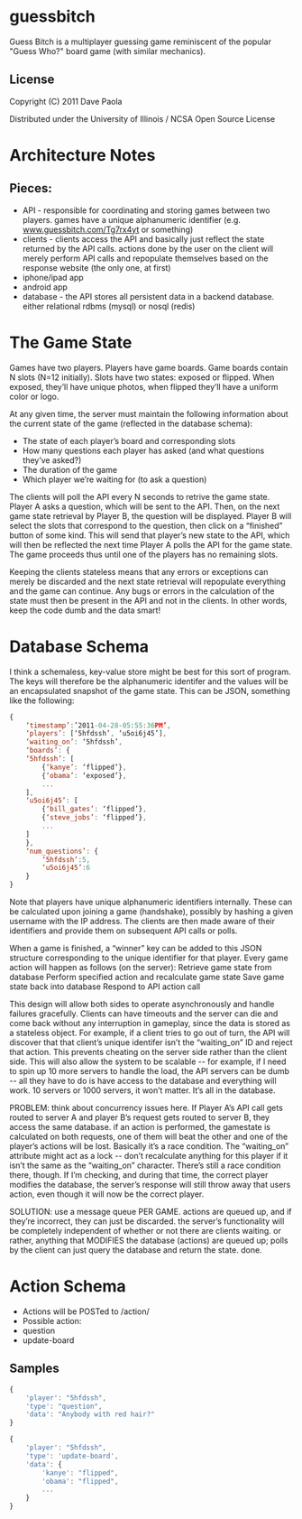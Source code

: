 # guessbitch

Guess Bitch is a multiplayer guessing game reminiscent of the popular "Guess Who?" board game (with similar mechanics).

## License

Copyright (C) 2011 Dave Paola

Distributed under the University of Illinois / NCSA Open Source License

# Architecture Notes

## Pieces:
* API - responsible for coordinating and storing games between two players.  games have a unique alphanumeric identifier (e.g. www.guessbitch.com/Tg7rx4yt or something)
* clients - clients access the API and basically just reflect the state returned by the API calls.  actions done by the user on the client will merely perform API calls and repopulate themselves based on the response
website (the only one, at first)
 * iphone/ipad app
 * android app
 * database - the API stores all persistent data in a backend database.  either relational rdbms (mysql) or nosql (redis)


# The Game State

Games have two players.  Players have game boards.  Game boards contain N slots (N=12 initially).  Slots have two states: exposed or flipped.  When exposed, they’ll have unique photos, when flipped they’ll have a uniform color or logo.

At any given time, the server must maintain the following information about the current state of the game (reflected in the database schema):

* The state of each player’s board and corresponding slots
* How many questions each player has asked (and what questions they’ve asked?)
* The duration of the game
* Which player we’re waiting for (to ask a question)

The clients will poll the API every N seconds to retrive the game state.  Player A asks a question, which will be sent to the API.  Then, on the next game state retrieval by Player B, the question will be displayed.  Player B will select the slots that correspond to the question, then click on a “finished” button of some kind.  This will send that player’s new state to the API, which will then be reflected the next time Player A polls the API for the game state.  The game proceeds thus until one of the players has no remaining slots.  

Keeping the clients stateless means that any errors or exceptions can merely be discarded and the next state retrieval will repopulate everything and the game can continue.  Any bugs or errors in the calculation of the state must then be present in the API and not in the clients.  In other words, keep the code dumb and the data smart!

# Database Schema

I think a schemaless, key-value store might be best for this sort of program.  The keys will therefore be the alphanumeric identifer and the values will be an encapsulated snapshot of the game state.  This can be JSON, something like the following:
```javascript
{
    ‘timestamp’:’2011-04-28-05:55:36PM’,
    ‘players’: [‘5hfdssh’, ‘u5oi6j45’],
    ‘waiting_on’: ‘5hfdssh’,
    ‘boards’: {
    ‘5hfdssh’: [
        {‘kanye’: ‘flipped’},
        {‘obama’: ‘exposed’},
        ...
    ],
    ‘u5oi6j45’: [
        {‘bill_gates’: ‘flipped’},
        {‘steve_jobs’: ‘flipped’},
        ...
    ]
    },
    ‘num_questions’: {
        ‘5hfdssh’:5,
        ‘u5oi6j45’:6
    }
}
```
Note that players have unique alphanumeric identifiers internally.  These can be calculated upon joining a game (handshake), possibly by hashing a given username with the IP address.  The clients are then made aware of their identifiers and provide them on subsequent API calls or polls.

When a game is finished, a “winner” key can be added to this JSON structure corresponding to the unique identifier for that player.  Every game action will happen as follows (on the server):
Retrieve game state from database
Perform specified action and recalculate game state
Save game state back into database
Respond to API action call

This design will allow both sides to operate asynchronously and handle failures gracefully.  Clients can have timeouts and the server can die and come back without any interruption in gameplay, since the data is stored as a stateless object.  For example, if a client tries to go out of turn, the API will discover that that client’s unique identifer isn’t the “waiting_on” ID and reject that action.  This prevents cheating on the server side rather than the client side.   This will also allow the system to be scalable -- for example, if I need to spin up 10 more servers to handle the load, the API servers can be dumb -- all they have to do is have access to the database and everything will work.  10 servers or 1000 servers, it won’t matter.  It’s all in the database.

PROBLEM: think about concurrency issues here.  If Player A’s API call gets routed to server A and player B’s request gets routed to server B, they access the same database.  if an action is performed, the gamestate is calculated on both requests, one of them will beat the other and one of the player’s actions will be lost.  Basically it’s a race condition.  The “waiting_on” attribute might act as a lock -- don’t recalculate anything for this player if it isn’t the same as the “waiting_on” character.  There’s still a race condition there, though.  If I’m checking, and during that time, the correct player modifies the database, the server’s response will still throw away that users action, even though it will now be the correct player.  

SOLUTION: use a message queue PER GAME.  actions are queued up, and if they’re incorrect, they can just be discarded.  the server’s functionality will be completely independent of whether or not there are clients waiting.  or rather, anything that MODIFIES the database (actions) are queued up; polls by the client can just query the database and return the state.  done.

# Action Schema

* Actions will be POSTed to /action/<game-identifier>
* Possible action:
 * question
 * update-board

## Samples
```javascript
{
    'player': "5hfdssh",
    'type': "question",
    'data': "Anybody with red hair?"
}

{
    'player': "5hfdssh",
    'type': 'update-board',
    'data': {
        'kanye': "flipped",
        'obama': "flipped",
        ...
    }
}
```

